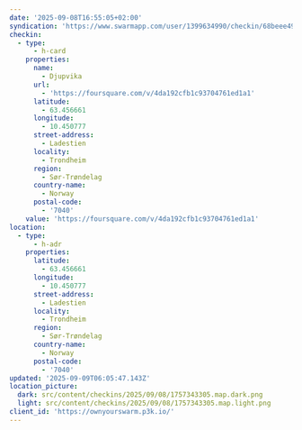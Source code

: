 ```yaml
---
date: '2025-09-08T16:55:05+02:00'
syndication: 'https://www.swarmapp.com/user/1399634990/checkin/68beee49ff379c3d7d38d1ee'
checkin:
  - type:
      - h-card
    properties:
      name:
        - Djupvika
      url:
        - 'https://foursquare.com/v/4da192cfb1c93704761ed1a1'
      latitude:
        - 63.456661
      longitude:
        - 10.450777
      street-address:
        - Ladestien
      locality:
        - Trondheim
      region:
        - Sør-Trøndelag
      country-name:
        - Norway
      postal-code:
        - '7040'
    value: 'https://foursquare.com/v/4da192cfb1c93704761ed1a1'
location:
  - type:
      - h-adr
    properties:
      latitude:
        - 63.456661
      longitude:
        - 10.450777
      street-address:
        - Ladestien
      locality:
        - Trondheim
      region:
        - Sør-Trøndelag
      country-name:
        - Norway
      postal-code:
        - '7040'
updated: '2025-09-09T06:05:47.143Z'
location_picture:
  dark: src/content/checkins/2025/09/08/1757343305.map.dark.png
  light: src/content/checkins/2025/09/08/1757343305.map.light.png
client_id: 'https://ownyourswarm.p3k.io/'
---
```


